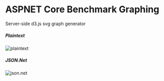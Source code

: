 # ASPNET Core Benchmark Graphing
Server-side d3.js svg graph generator

##### Plaintext
![plaintext](http://d3renderer.azurewebsites.net/plaintext)

##### JSON.Net
![json.net](http://d3renderer.azurewebsites.net/json)